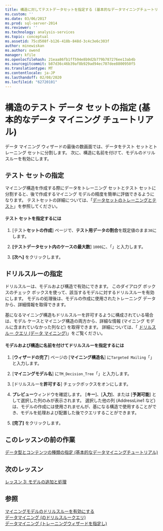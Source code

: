```yaml
---
title: 構造に対してテストデータセットを指定する (基本的なデータマイニングチュートリアル) |Microsoft Docs
ms.custom: ''
ms.date: 03/06/2017
ms.prod: sql-server-2014
ms.reviewer: ''
ms.technology: analysis-services
ms.topic: conceptual
ms.assetid: 75cd508f-b126-418b-848d-3c4c3e6c303f
author: minewiskan
ms.author: owend
manager: kfile
ms.openlocfilehash: 21eaa86fb1ff594e8b9d2b779b787276ee13ab4b
ms.sourcegitcommit: b87d36c46b39af8b929ad94ec707dee8800950f5
ms.translationtype: MT
ms.contentlocale: ja-JP
ms.lasthandoff: 02/08/2020
ms.locfileid: "62720101"
---
```

# <a name="specifying-a-testing-data-set-for-the-structure-basic-data-mining-tutorial"></a>構造のテスト データ セットの指定 (基本的なデータ マイニング チュートリアル)
  データ マイニング ウィザードの最後の数画面では、データをテスト セットとトレーニング セットに分割します。 次に、構造に名前を付けて、モデルのドリルスルーを有効にします。  
  
## <a name="specifying-a-testing-set"></a>テスト セットの指定  
 マイニング構造を作成する際にデータをトレーニング セットとテスト セットに分割すると、後で作成するマイニング モデルの精度を簡単に評価できるようになります。 テストセットの詳細については、「[データセットのトレーニングとテスト](../../2014/analysis-services/data-mining/training-and-testing-data-sets.md)」を参照してください。  
  
#### <a name="to-specify-the-testing-set"></a>テスト セットを指定するには  
  
1.  [テスト**セットの作成**] ページで、**テスト用データの割合**を既定値のまま`30`にします。  
  
2.  **[テストデータセット内のケースの最大数**] `1000`に、「」と入力します。  
  
3.  **[次へ]** をクリックします。  
  
## <a name="specifying-drillthrough"></a>ドリルスルーの指定  
 ドリルスルーは、モデルおよび構造で有効にできます。 このダイアログ ボックスのチェック ボックスを使って、該当するモデルに対するドリルスルーを有効にします。 モデルの処理後は、モデルの作成に使用されたトレーニング データから、詳細情報を取得できます。  
  
 基になるマイニング構造もドリルスルーを許可するように構成されている場合は、モデル ケースとマイニング構造の両方から、詳細な情報 (マイニング モデルに含まれていなかった列など) を取得できます。 詳細については、「 [ドリルスルー クエリ (データ マイニング)](../../2014/analysis-services/data-mining/drillthrough-queries-data-mining.md)」をご覧ください。  
  
#### <a name="to-name-the-model-and-structure-and-specify-drillthrough"></a>モデルおよび構造に名前を付けてドリルスルーを指定するには  
  
1.  [**ウィザードの完了**] ページの [**マイニング構造名**] に`Targeted Mailing`「」と入力します。  
  
2.  [**マイニングモデル名**] に`TM_Decision_Tree`「」と入力します。  
  
3.  [ドリルスルーを**許可する**] チェックボックスをオンにします。  
  
4.  **プレビュー**ウィンドウを確認します。 [**キー**]、[**入力**]、または [**予測可能**] として選択した列のみが表示されます。 選択した他の列 (AddressLine1 など) は、モデルの作成には使用されませんが、基になる構造で使用することができ、モデルを処理および配置した後でクエリすることができます。  
  
5.  **[完了]** をクリックします。  
  
## <a name="previous-task-in-lesson"></a>このレッスンの前の作業  
 [データ型とコンテンツの種類の指定 &#40;基本的なデータマイニングチュートリアル&#41;](../../2014/tutorials/specifying-the-data-type-and-content-type-basic-data-mining-tutorial.md)  
  
## <a name="next-lesson"></a>次のレッスン  
 [レッスン 3: モデルの追加と処理](../../2014/tutorials/lesson-3-adding-and-processing-models.md)  
  
## <a name="see-also"></a>参照  
 [マイニングモデルのドリルスルーを有効にする](../../2014/analysis-services/data-mining/enable-drillthrough-for-a-mining-model.md)   
 [データマイニング &#40;のドリルスルークエリ&#41;](../../2014/analysis-services/data-mining/drillthrough-queries-data-mining.md)   
 [データマイニング &#40;トレーニングウィザードを指定し&#41;](../../2014/analysis-services/specify-the-training-data-data-mining-wizard.md)  
  
  

